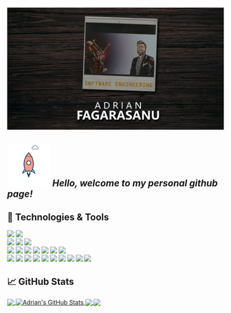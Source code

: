 ![image_of_adrian](header.jpg)
## <img src="animat-rocket-color.gif" width="100"> *Hello, welcome to my personal github page!* 

<!--
**AdrianGeorgeFagarasanu/AdrianGeorgeFagarasanu** is a ✨ _special_ ✨ repository because its `README.md` (this file) appears on your GitHub profile.

Here are some ideas to get you started:

- 🔭 I’m currently working on ...
- 🌱 I’m currently learning ...
- 👯 I’m looking to collaborate on ...
- 🤔 I’m looking for help with ...
- 💬 Ask me about ...
- 📫 How to reach me: ...
- 😄 Pronouns: ...
- ⚡ Fun fact: ...
-->
## 🔧 Technologies & Tools
![](https://img.shields.io/badge/OS-Linux-informational?style=flat&logo=linux&logoColor=white&color=2bbc8a)
![](https://img.shields.io/badge/OS-Windows-informational?style=flat&logo=windows&logoColor=white&color=2bbc8a)\
![](https://img.shields.io/badge/Editor-VS_Code-informational?style=flat&logo=visualstudiocode&logoColor=white&color=2bbc8a)
![](https://img.shields.io/badge/Editor-Eclipse-informational?style=flat&logo=eclipse&logoColor=white&color=2bbc8a)
![](https://img.shields.io/badge/Editor-Atom-informational?style=flat&logo=atom&logoColor=white&color=2bbc8a)\
![](https://img.shields.io/badge/Code-Python-informational?style=flat&logo=python&logoColor=white&color=2bbc8a)
![](https://img.shields.io/badge/Code-Java-informational?style=flat&logo=java&logoColor=white&color=2bbc8a)
![](https://img.shields.io/badge/Code-Javascript-informational?style=flat&logo=javascript&logoColor=white&color=2bbc8a)
![](https://img.shields.io/badge/Code-Typescript-informational?style=flat&logo=typescript&logoColor=white&color=2bbc8a)
![](https://img.shields.io/badge/Code-C-informational?style=flat&logo=c&logoColor=white&color=2bbc8a)
![](https://img.shields.io/badge/Code-C++-informational?style=flat&logo=cplusplus&logoColor=white&color=2bbc8a)
![](https://img.shields.io/badge/Code-C_Sharp-informational?style=flat&logo=csharp&logoColor=white&color=2bbc8a)\
![](https://img.shields.io/badge/Shell-Bash-informational?style=flat&logo=gnu-bash&logoColor=white&color=2bbc8a)
![](https://img.shields.io/badge/Tools-MySQL-informational?style=flat&logo=mysql&logoColor=white&color=2bbc8a)
![](https://img.shields.io/badge/Tools-SQL_Server-informational?style=flat&logo=microsoftsqlserver&logoColor=white&color=2bbc8a)
![](https://img.shields.io/badge/Tools-Docker-informational?style=flat&logo=docker&logoColor=white&color=2bbc8a)
![](https://img.shields.io/badge/Tools-Git-informational?style=flat&logo=git&logoColor=white&color=2bbc8a)
![](https://img.shields.io/badge/Tools-React-informational?style=flat&logo=react&logoColor=white&color=2bbc8a)
![](https://img.shields.io/badge/Engine-Unreal_Engine_4-informational?style=flat&logo=unrealengine&logoColor=white&color=2bbc8a)
![](https://img.shields.io/badge/Engine-Unity_3D-informational?style=flat&logo=unity&logoColor=white&color=2bbc8a)
![](https://img.shields.io/badge/Art-Blender_3D-informational?style=flat&logo=blender&logoColor=white&color=2bbc8a)
![](https://img.shields.io/badge/Art-Adobe_Photoshop-informational?style=flat&logo=adobephotoshop&logoColor=white&color=2bbc8a)

## &#x1f4c8; GitHub Stats

<a href="https://github.com/AdrianGeorgeFagarasanu/AdrianGeorgeFagarasanu">
  <img align="center" src="https://github-readme-stats.vercel.app/api/top-langs/?username=AdrianGeorgeFagarasanu&hide=java,html,tex&title_color=ffffff&text_color=c9cacc&icon_color=2bbc8a&bg_color=1d1f21&langs_count=3" />
</a>
<a href="https://github.com/AdrianGeorgeFagarasanu/AdrianGeorgeFagarasanu">
  <img align="center" src="https://github-readme-stats.vercel.app/api?username=AdrianGeorgeFagarasanu&show_icons=true&line_height=27&count_private=true&title_color=ffffff&text_color=c9cacc&icon_color=2bbc8a&bg_color=1d1f21" alt="Adrian's GitHub Stats" />
</a>

<a href="https://github.com/AdrianGeorgeFagarasanu/python-project-blueprint">
  <img align="center" src="https://github-readme-stats.vercel.app/api/pin/?username=AdrianGeorgeFagarasanu&repo=python-project-blueprint&title_color=ffffff&text_color=c9cacc&icon_color=2bbc8a&bg_color=1d1f21" />
</a>


<a href="https://github.com/AdrianGeorgeFagarasanu/go-project-blueprint">
  <img align="center" src="https://github-readme-stats.vercel.app/api/pin/?username=AdrianGeorgeFagarasanu&repo=go-project-blueprint&title_color=ffffff&text_color=c9cacc&icon_color=2bbc8a&bg_color=1d1f21" />
</a> 

